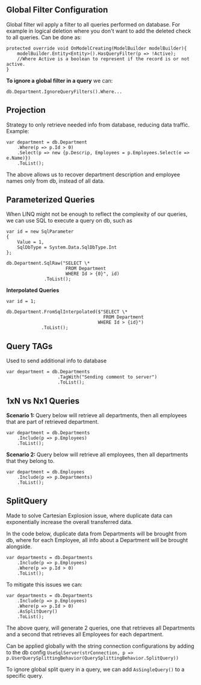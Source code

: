 ## Global Filter Configuration

Global filter wil apply a filter to all queries performed on database. For example in logical deletion where you don't want to add the deleted check to all queries. Can be done as:

```
protected override void OnModelCreating(ModelBuilder modelBuilder){
    modelBuilder.Entity<Entity>().HasQueryFilter(p => !Active);
    //Where Active is a boolean to represent if the record is or not active.
}
```

<strong>To ignore a global filter in a query</strong> we can:

```
db.Department.IgnoreQueryFilters().Where...
```

## Projection

Strategy to only retrieve needed info from database, reducing data traffic. Example:

```
var department = db.Department
    .Where(p => p.Id > 0)
    .Select(p => new {p.Descrip, Employees = p.Employees.Select(e => e.Name)})
    .ToList();
```

The above allows us to recover department description and employee names only from db, instead of all data.

## Parameterized Queries

When LINQ might not be enough to reflect the complexity of our queries, we can use SQL to execute a query on db, such as

```
var id = new SqlParameter
{
    Value = 1,
    SqlDbType = System.Data.SqlDbType.Int
};

db.Department.SqlRaw("SELECT \*
                      FROM Department
                      WHERE Id > {0}", id)
              .ToList();
```

<strong> Interpolated Queries </strong>

```
var id = 1;

db.Department.FromSqlInterpolated($"SELECT \*
                                    FROM Department
                                  WHERE Id > {id}")
             .ToList();
```

## Query TAGs

Used to send additional info to database

```
var department = db.Departments
                   .TagWith("Sending comment to server")
                   .ToList();
```

## 1xN vs Nx1 Queries

<strong> Scenario 1: </strong>Query below will retrieve all departments, then all employees that are part of retrieved department.

```
var department = db.Departments
    .Include(p => p.Employees)
    .ToList();
```

<strong> Scenario 2: </strong>Query below will retrieve all employees, then all departments that they belong to.

```
var department = db.Employees
    .Include(p => p.Departments)
    .ToList();
```

## SplitQuery

Made to solve Cartesian Explosion issue, where duplicate data can exponentially increase the overall transferred data.

In the code below, duplicate data from Departments will be brought from db, where for each Employee, all info about a Department will be brought alongside.

```
var departments = db.Departments
    .Include(p => p.Employees)
    .Where(p => p.Id > 0)
    .ToList();
```

To mitigate this issues we can:

```
var departments = db.Departments
    .Include(p => p.Employees)
    .Where(p => p.Id > 0)
    .AsSplitQuery()
    .ToList();
```

The above query, will generate 2 queries, one that retrieves all Departments and a second that retrieves all Employees for each department.

Can be applied globally with the string connection configurations by adding to the db config `UseSqlServer(strConnection, p => p.UserQuerySplittingBehavior(QuerySplittingBehavior.SplitQuery))`

To ignore global split query in a query, we can add `AsSingleQuery()` to a specific query.
